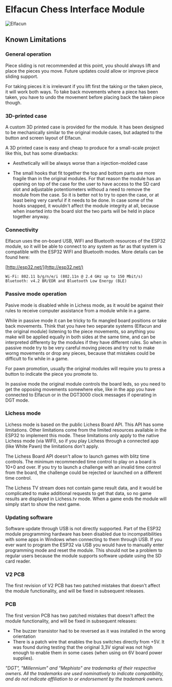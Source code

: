 # Elfacun Chess Interface Module

![Elfacun](./images/pic7.jpg)

## Known Limitations

### General operation

Piece sliding is not recommended at this point, you should always lift and place the pieces you move. Future updates could allow or improve piece sliding support.

For taking pieces it is irrelevant if you lift first the taking or the taken piece, it will work both ways. To take back movements where a piece has been taken, you have to undo the movement before placing back the taken piece though.


### 3D-printed case

A custom 3D printed case is provided for the module. It has been designed to be mechanically similar to the original module cases, but adapted to the button and screen layout of Elfacun.

A 3D printed case is easy and cheap to produce for a small-scale project like this, but has some drawbacks:

* Aesthetically will be always worse than a injection-molded case

* The small hooks that fit together the top and bottom parts are more fragile than in the original modules. For that reason the module has an opening on top of the case for the user to have access to the SD card slot and adjustable potentiometers withoud a need to remove the module from the case. So it is better not to try to open the case, or at least being very careful if it needs to be done. In case some of the hooks snapped, it wouldn't affect the module integrity at all, because when inserted into the board slot the two parts will be held in place together anyway.



### Connectivity

Elfacun uses the on-board USB, WIFI and Bluetooth resources of the ESP32 module, so it will be able to connect to any system as far as that system is compatible with the ESP32 WIFI and Bluetooth modes. More details can be found here:

[http://esp32.net/](http://esp32.net/)

    Wi-Fi: 802.11 b/g/n/e/i (802.11n @ 2.4 GHz up to 150 Mbit/s)
    Bluetooth: v4.2 BR/EDR and Bluetooth Low Energy (BLE)



### Passive mode operation

Pasive mode is disabled while in Lichess mode, as it would be against their rules to receive computer assistance from a module while in a game.

While in passive mode it can be tricky to fix mangled board positions or take back movements. Think that you have two separate systems (Elfacun and the original module) listening to the piece movements, so anything you make will be applied equally in both sides at the same time, and can be interpreted differenty by the modules if they have different rules. So when in passive mode try to be very careful moving pieces and try not to make worng movements or drop any pieces, because that mistakes could be difficult to fix while in a game.

For pawn promotion, usually the original modules will require you to press a button to indicate the piece you promote to.

In passive mode the original module controls the board leds, so you need to get the opposing movements somewhere else, like in the app you have connected to Elfacun or in the DGT3000 clock messages if operating in DGT mode.


### Lichess mode

Lichess mode is based on the public Lichess Board API. This API has some limitations. Other limitations come from the limited resources available in the ESP32 to implement this mode. These limitations only apply to the native Lichess mode (via WIFI), so if you play Lichess through a connected app (like White Pawn) the limitations don't apply.

The Lichess Board API doesn't allow to launch games with blitz time controls. The minimum recommended time control to play on a board is 10+0 and over. If you try to launch a challenge with an invalid time control from the board, the challenge could be rejected or launched on a different time control.

The Lichess TV stream does not contain game result data, and it would be complicated to make additional requests to get that data, so no game results are displayed in Lichess.tv mode. When a game ends the module will simply start to show the next game.


### Updating software


Software update through USB is not directly supported. Part of the ESP32 module programming hardware has been disabled due to incompatibilities with some apps in Windows when connecting to them through USB. If you ever want to program the ESP32 via USB you would have to manually enter programming mode and reset the module. This should not be a problem to regular users because the module supports software update using the SD card reader.


### V2 PCB

The first revision of V2 PCB has two patched mistakes that doesn't affect the module functionality, and will be fixed in subsequent releases.


### PCB

The first version PCB has two patched mistakes that doesn't affect the module functionality, and will be fixed in subsequent releases:

* The buzzer transistor had to be reversed as it was installed in the wrong orientation
* There is a patch wire that enables the bus switches directly from +5V. It was found during testing that the original 3,3V signal was not high enough to enable them in some cases (when using on 6V board power supplies).

_"DGT", "Millennium" and "Mephisto" are trademarks of their respective owners.
All the trademarks are used nominatively to indicate compatibility, and do not indicate affiliation to or endorsement by the trademark owners._
